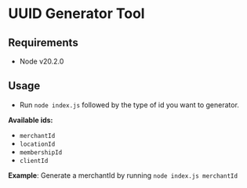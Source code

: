 # UUID Generator Tool

## Requirements

- Node v20.2.0

## Usage

- Run ``node index.js`` followed by the type of id you want to generator.

**Available ids:**

- ``merchantId``
- ``locationId``
- ``membershipId``
- ``clientId``

**Example**: Generate a merchantId by running ``node index.js merchantId``
